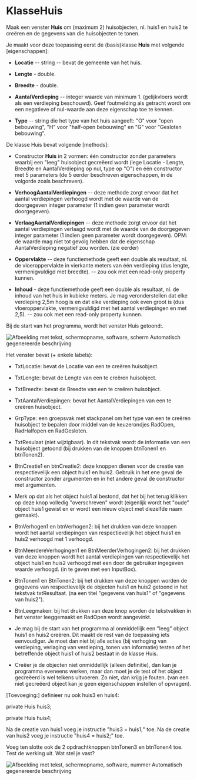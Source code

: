 # KlasseHuis

Maak een venster **Huis** om (maximum 2) huisobjecten, nl. huis1 en
huis2 te creëren en de gegevens van die huisobjecten te tonen.

Je maakt voor deze toepassing eerst de (basis)klasse **Huis** met
volgende [eigenschappen]:

-   **Locatie** -- string -- bevat de gemeente van het huis.

-   **Lengte** - double.

-   **Breedte** - double.

-   **AantalVerdieping** -- integer waarde van minimum 1. (gelijkvloers
    wordt als een verdieping beschouwd). Geef foutmelding als getracht
    wordt om een negatieve of nul-waarde aan deze eigenschap toe te
    kennen.

-   **Type** -- string die het type van het huis aangeeft: "O" voor
    "open bebouwing", "H" voor "half-open bebouwing" en "G" voor
    "Gesloten bebouwing".

De klasse Huis bevat volgende [methods]:

-   Constructor **Huis** in 2 vormen: één constructor zonder parameters
    waarbij een "leeg" huisobject gecreëerd wordt (lege Locatie -
    Lengte, Breedte en AantalVerdieping op nul, type op "O") en één
    constructor met 5 parameters (de 5 eerder beschreven eigenschappen,
    in de volgorde zoals beschreven).

-   **VerhoogAantalVerdiepingen** -- deze methode zorgt ervoor dat het
    aantal verdiepingen verhoogd wordt met de waarde van de doorgegeven
    integer parameter (1 indien geen parameter wordt doorgegeven).

-   **VerlaagAantalVerdiepingen** -- deze methode zorgt ervoor dat het
    aantal verdiepingen verlaagd wordt met de waarde van de doorgegeven
    integer parameter (1 indien geen parameter wordt doorgegeven). OPM:
    de waarde mag niet tot gevolg hebben dat de eigenschap
    AantalVerdieping negatief zou worden. (zie eerder)

-   **Oppervlakte** -- deze functiemethode geeft een double als
    resultaat, nl. de vloeroppervlakte in vierkante meters van één
    verdieping (dus lengte, vermenigvuldigd met breedte). -- zou ook met
    een read-only property kunnen.

-   **Inhoud** - deze functiemethode geeft een double als resultaat, nl.
    de inhoud van het huis in kubieke meters. Je mag veronderstellen dat
    elke verdieping 2,5m hoog is en dat elke verdieping ook even groot
    is (dus vloeroppervlakte, vermenigvuldigd met het aantal
    verdiepingen en met 2,5). -- zou ook met een read-only property
    kunnen.

Bij de start van het programma, wordt het venster Huis getoond:.

![Afbeelding met tekst, schermopname, software, scherm Automatisch
gegenereerde
beschrijving](./media/image1.png)

Het venster bevat (+ enkele labels):

-   TxtLocatie: bevat de Locatie van een te creëren huisobject.

-   TxtLengte: bevat de Lengte van een te creëren huisobject.

-   TxtBreedte: bevat de Breedte van een te creëren huisobject.

-   TxtAantalVerdiepingen: bevat het AantalVerdiepingen van een te
    creëren huisobject.

-   GrpType: een groepsvak met stackpanel om het type van een te creëren
    huisobject te bepalen door middel van de keuzerondjes RadOpen,
    RadHalfopen en RadGesloten.

-   TxtResulaat (niet wijzigbaar). In dit tekstvak wordt de informatie
    van een huisobject getoond (bij drukken van de knoppen btnTonen1 en
    btnTonen2).

-   BtnCreatie1 en btnCreatie2: deze knoppen dienen voor de creatie van
    respectievelijk een object huis1 en huis2. Gebruik in het ene geval
    de constructor zonder argumenten en in het andere geval de
    constructor met argumenten.

-   Merk op dat als het object huis1 al bestond, dat het bij het terug
    klikken op deze knop volledig "overschreven" wordt (eigenlijk wordt
    het "oude" object huis1 gewist en er wordt een nieuw object met
    diezelfde naam gemaakt).

-   BtnVerhogen1 en btnVerhogen2: bij het drukken van deze knoppen wordt
    het aantal verdiepingen van respectievelijk het object huis1 en
    huis2 verhoogd met 1 verhoogd.

-   BtnMeerdereVerhogingen1 en BtnMeerderVerhogingen2: bij het drukken
    van deze knoppen wordt het aantal verdiepingen van respectievelijk
    het object huis1 en huis2 verhoogd met een door de gebruiker
    ingegeven waarde verhoogd. (in te geven met een InputBox).

-   BtnTonen1 en BtnTonen2: bij het drukken van deze knoppen worden de
    gegevens van respectievelijk de objecten huis1 en huis2 getoond in
    het tekstvak txtResultaat. (na een titel "gegevens van huis1" of
    "gegevens van huis2").

-   BtnLeegmaken: bij het drukken van deze knop worden de tekstvakken in
    het venster leeggemaakt en RadOpen wordt aangevinkt.

-   Je mag bij de start van het programma al onmiddellijk een "leeg"
    object huis1 en huis2 creëren. Dit maakt de rest van de toepassing
    iets eenvoudiger. Je moet dan niet bij alle acties (bij verhoging
    van verdieping, verlaging van verdieping, tonen van informatie)
    testen of het betreffende object huis1 of huis2 bestaat in de klasse
    Huis.

-   Creëer je de objecten niet onmiddellijk (alleen definitie), dan kan
    je programma eveneens werken, maar dan moet je de test of het object
    gecreëerd is wel telkens uitvoeren. Zo niet, dan krijg je fouten.
    (van een niet gecreëerd object kan je geen eigenschappen instellen
    of opvragen).

[Toevoeging:] definieer nu ook huis3 en huis4:

private Huis huis3;

private Huis huis4;

Na de creatie van huis1 voeg je instructie "huis3 = huis1;" toe. Na de
creatie van huis2 voeg je instructie "huis4 = huis2;" toe.

Voeg ten slotte ook de 2 opdrachtknoppen btnTonen3 en btnTonen4 toe.
Test de werking uit. Wat stel je vast?

![Afbeelding met tekst, schermopname, software, nummer Automatisch
gegenereerde
beschrijving](./media/image2.png)
